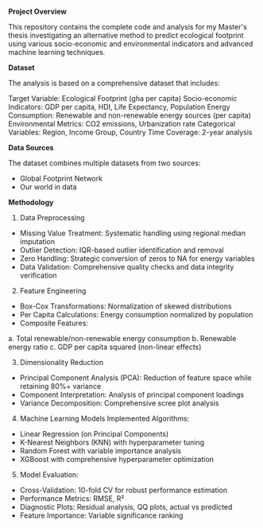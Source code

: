 **Project Overview**

This repository contains the complete code and analysis for my Master's thesis investigating an alternative method to predict ecological footprint using various socio-economic and environmental indicators and advanced machine learning techniques.

**Dataset**

The analysis is based on a comprehensive dataset that includes:

Target Variable: Ecological Footprint (gha per capita)
Socio-economic Indicators: GDP per capita, HDI, Life Expectancy, Population
Energy Consumption: Renewable and non-renewable energy sources (per capita)
Environmental Metrics: CO2 emissions, Urbanization rate
Categorical Variables: Region, Income Group, Country
Time Coverage: 2-year analysis

**Data Sources**

The dataset combines multiple datasets from two sources:
- Global Footprint Network
- Our world in data

**Methodology**

1. Data Preprocessing

- Missing Value Treatment: Systematic handling using regional median imputation
- Outlier Detection: IQR-based outlier identification and removal
- Zero Handling: Strategic conversion of zeros to NA for energy variables
- Data Validation: Comprehensive quality checks and data integrity verification

2. Feature Engineering

- Box-Cox Transformations: Normalization of skewed distributions
- Per Capita Calculations: Energy consumption normalized by population
- Composite Features:

a. Total renewable/non-renewable energy consumption
b. Renewable energy ratio
c. GDP per capita squared (non-linear effects)



3. Dimensionality Reduction

- Principal Component Analysis (PCA): Reduction of feature space while retaining 80%+ variance
- Component Interpretation: Analysis of principal component loadings
- Variance Decomposition: Comprehensive scree plot analysis

4. Machine Learning Models
Implemented Algorithms:

- Linear Regression (on Principal Components)
- K-Nearest Neighbors (KNN) with hyperparameter tuning
- Random Forest with variable importance analysis
- XGBoost with comprehensive hyperparameter optimization

5. Model Evaluation:

- Cross-Validation: 10-fold CV for robust performance estimation
- Performance Metrics: RMSE, R²
- Diagnostic Plots: Residual analysis, QQ plots, actual vs predicted
- Feature Importance: Variable significance ranking
